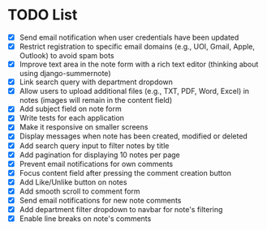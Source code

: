 # TODO List

- [X] Send email notification when user credentials have been updated
- [X] Restrict registration to specific email domains (e.g., UOI, Gmail, Apple, Outlook) to avoid spam bots
- [x] Improve text area in the note form with a rich text editor (thinking about using django-summernote)
- [X] Link search query with department dropdown
- [X] Allow users to upload additional files (e.g., TXT, PDF, Word, Excel) in notes (images will remain in the content field)
- [X] Add subject field on note form
- [X] Write tests for each application
- [X] Make it responsive on smaller screens
- [X] Display messages when note has been created, modified or deleted
- [X] Add search query input to filter notes by title
- [X] Add pagination for displaying 10 notes per page
- [X] Prevent email notifications for own comments
- [X] Focus content field after pressing the comment creation button
- [X] Add Like/Unlike button on notes
- [X] Add smooth scroll to comment form
- [X] Send email notifications for new note comments
- [X] Add department filter dropdown to navbar for note's filtering
- [X] Enable line breaks on note's comments
